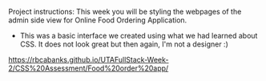 Project instructions: This week you will be styling the webpages of the admin side view for Online Food Ordering Application.
- This was a basic interface we created using what we had learned about CSS. It does not look great but then again, I'm not a designer :)
  
https://rbcabanks.github.io/UTAFullStack-Week-2/CSS%20Assessment/Food%20order%20app/
